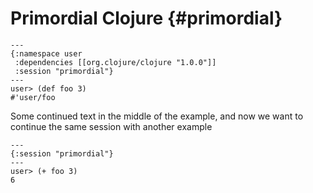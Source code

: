 # Primordial Clojure {#primordial}

```clj+session {#ex1}
---
{:namespace user
 :dependencies [[org.clojure/clojure "1.0.0"]]
 :session "primordial"}
---
user> (def foo 3)
#'user/foo
```

Some continued text in the middle of the example, and now
we want to continue the same session with another example

```clj+session {#ex2}
---
{:session "primordial"}
---
user> (+ foo 3)
6
```
